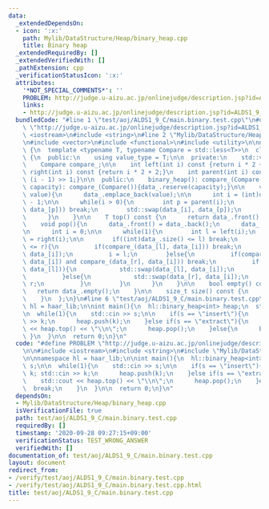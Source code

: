 ```yaml
---
data:
  _extendedDependsOn:
  - icon: ':x:'
    path: Mylib/DataStructure/Heap/binary_heap.cpp
    title: Binary heap
  _extendedRequiredBy: []
  _extendedVerifiedWith: []
  _pathExtension: cpp
  _verificationStatusIcon: ':x:'
  attributes:
    '*NOT_SPECIAL_COMMENTS*': ''
    PROBLEM: http://judge.u-aizu.ac.jp/onlinejudge/description.jsp?id=ALDS1_9_C
    links:
    - http://judge.u-aizu.ac.jp/onlinejudge/description.jsp?id=ALDS1_9_C
  bundledCode: "#line 1 \"test/aoj/ALDS1_9_C/main.binary.test.cpp\"\n#define PROBLEM\
    \ \"http://judge.u-aizu.ac.jp/onlinejudge/description.jsp?id=ALDS1_9_C\"\n\n#include\
    \ <iostream>\n#include <string>\n#line 2 \"Mylib/DataStructure/Heap/binary_heap.cpp\"\
    \n#include <vector>\n#include <functional>\n#include <utility>\n\nnamespace haar_lib\
    \ {\n  template <typename T, typename Compare = std::less<T>>\n  class binary_heap\
    \ {\n  public:\n    using value_type = T;\n\n  private:\n    std::vector<T> data_;\n\
    \    Compare compare_;\n\n    int left(int i) const {return i * 2 + 1;}\n    int\
    \ right(int i) const {return i * 2 + 2;}\n    int parent(int i) const {return\
    \ (i - 1) >> 1;}\n\n  public:\n    binary_heap(): compare_(Compare()){}\n    binary_heap(size_t\
    \ capacity): compare_(Compare()){data_.reserve(capacity);}\n\n    void push(T\
    \ value){\n      data_.emplace_back(value);\n\n      int i = (int)data_.size()\
    \ - 1;\n\n      while(i > 0){\n        int p = parent(i);\n        if(compare_(data_[i],\
    \ data_[p])) break;\n        std::swap(data_[i], data_[p]);\n        i = p;\n\
    \      }\n    }\n\n    T top() const {\n      return data_.front();\n    }\n\n\
    \    void pop(){\n      data_.front() = data_.back();\n      data_.pop_back();\n\
    \n      int i = 0;\n\n      while(1){\n        int l = left(i);\n        int r\
    \ = right(i);\n\n        if((int)data_.size() <= l) break;\n        if((int)data_.size()\
    \ <= r){\n          if(compare_(data_[l], data_[i])) break;\n          std::swap(data_[l],\
    \ data_[i]);\n          i = l;\n        }else{\n          if(compare_(data_[l],\
    \ data_[i]) and compare_(data_[r], data_[i])) break;\n          if(compare_(data_[r],\
    \ data_[l])){\n            std::swap(data_[l], data_[i]);\n            i = l;\n\
    \          }else{\n            std::swap(data_[r], data_[i]);\n            i =\
    \ r;\n          }\n        }\n      }\n    }\n\n    bool empty() const {\n   \
    \   return data_.empty();\n    }\n\n    size_t size() const {\n      return data_.size();\n\
    \    }\n  };\n}\n#line 6 \"test/aoj/ALDS1_9_C/main.binary.test.cpp\"\n\nnamespace\
    \ hl = haar_lib;\n\nint main(){\n  hl::binary_heap<int> heap;\n  std::string s;\n\
    \n  while(1){\n    std::cin >> s;\n\n    if(s == \"insert\"){\n      int k; std::cin\
    \ >> k;\n      heap.push(k);\n    }else if(s == \"extract\"){\n      std::cout\
    \ << heap.top() << \"\\n\";\n      heap.pop();\n    }else{\n      break;\n   \
    \ }\n  }\n\n  return 0;\n}\n"
  code: "#define PROBLEM \"http://judge.u-aizu.ac.jp/onlinejudge/description.jsp?id=ALDS1_9_C\"\
    \n\n#include <iostream>\n#include <string>\n#include \"Mylib/DataStructure/Heap/binary_heap.cpp\"\
    \n\nnamespace hl = haar_lib;\n\nint main(){\n  hl::binary_heap<int> heap;\n  std::string\
    \ s;\n\n  while(1){\n    std::cin >> s;\n\n    if(s == \"insert\"){\n      int\
    \ k; std::cin >> k;\n      heap.push(k);\n    }else if(s == \"extract\"){\n  \
    \    std::cout << heap.top() << \"\\n\";\n      heap.pop();\n    }else{\n    \
    \  break;\n    }\n  }\n\n  return 0;\n}\n"
  dependsOn:
  - Mylib/DataStructure/Heap/binary_heap.cpp
  isVerificationFile: true
  path: test/aoj/ALDS1_9_C/main.binary.test.cpp
  requiredBy: []
  timestamp: '2020-09-28 09:27:15+09:00'
  verificationStatus: TEST_WRONG_ANSWER
  verifiedWith: []
documentation_of: test/aoj/ALDS1_9_C/main.binary.test.cpp
layout: document
redirect_from:
- /verify/test/aoj/ALDS1_9_C/main.binary.test.cpp
- /verify/test/aoj/ALDS1_9_C/main.binary.test.cpp.html
title: test/aoj/ALDS1_9_C/main.binary.test.cpp
---
```

